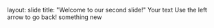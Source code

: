 layout: slide
title: "Welcome to our second slide!"
Your text
Use the left arrow to go back!
something new 
